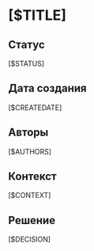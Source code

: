 ﻿# [$TITLE]

## Статус

[$STATUS]

## Дата создания

[$CREATEDATE]

## Авторы

[$AUTHORS]

## Контекст

[$CONTEXT]

## Решение

[$DECISION]